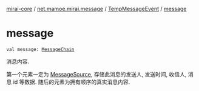 [mirai-core](../../index.md) / [net.mamoe.mirai.message](../index.md) / [TempMessageEvent](index.md) / [message](./message.md)

# message

`val message: `[`MessageChain`](../../net.mamoe.mirai.message.data/-message-chain/index.md)

消息内容.

第一个元素一定为 [MessageSource](../../net.mamoe.mirai.message.data/-message-source/index.md), 存储此消息的发送人, 发送时间, 收信人, 消息 id 等数据.
随后的元素为拥有顺序的真实消息内容.

